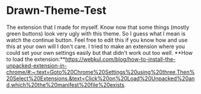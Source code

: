 # Drawn-Theme-Test
The extension that I made for myself.
Know now that some things (mostly green buttons) look very ugly with this theme. So I guess what I mean is watch the continue button. Feel free to edit this if you know how and use this at your own will I don't care. I tried to make an extension where you could set your own settings easily but that didn't work out too well.
**How to load the extension:**https://webkul.com/blog/how-to-install-the-unpacked-extension-in-chrome/#:~:text=Goto%20Chrome%20Settings%20using%20three,Then%20Select%20Extensions.&text=Click%20on%20Load%20Unpacked%20and,which%20the%20manifest%20file%20exists.
